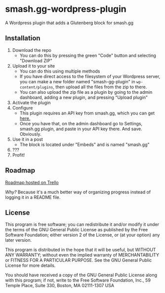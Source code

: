 
# smash.gg-wordpress-plugin
A Wordpress plugin that adds a Glutenberg block for smash.gg

## Installation
1. Download the repo
   - You can do this by pressing the green "Code" button and selecting "Download ZIP"
2. Upload it to your site
   - You can do this using multiple methods
   - If you have direct access to the filesystem of your Wordpress server, you can make a new folder named "smash-gg-plugin" in `wp-content/plugins`, then upload all the files from the zip to there.
   - You can also upload the zip file as a plugin by going to the admin dashboard, adding a new plugin, and pressing "Upload plugin"
3. Activate the plugin
4. Configure
   - This plugin requires an API key from smash.gg, which you can get [here.](https://smash.gg/admin/profile/developer)
   - Once you have that, on the admin dashboard go to Settings, smash.gg plugin, and paste in your API key there. And save. Obviously.
5. Use it in a post
   - The block is located under "Embeds" and is named "smash.gg"
6. ???
7. Profit!

## Roadmap
[Roadmap hosted on Trello](https://trello.com/b/9y2OUj8w/smashgg-wp-plugin-roadmap)

*Why?* Because it's a much better way of organizing progress instead of logging it in a README file.

## License
This program is free software; you can redistribute it and/or modify it under the terms of the GNU General Public License as published by the Free Software Foundation; either version 2 of the License, or (at your option) any later version.

This program is distributed in the hope that it will be useful, but WITHOUT ANY WARRANTY; without even the implied warranty of MERCHANTABILITY or FITNESS FOR A PARTICULAR PURPOSE. See the GNU General Public License for more details.

You should have received a copy of the GNU General Public License along with this program; if not, write to the Free Software Foundation, Inc., 59 Temple Place, Suite 330, Boston, MA 02111-1307 USA
